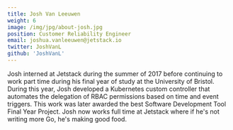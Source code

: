```yaml
---
title: Josh Van Leeuwen
weight: 6
image: /img/jpg/about-josh.jpg
position: Customer Reliability Engineer
email: joshua.vanleeuwen@jetstack.io
twitter: JoshVanL
github: 'JoshVanL'
---
```

Josh interned at Jetstack during the summer of 2017 before continuing to work
part time during his final year of study at the University of Bristol.  During
this year, Josh developed a Kubernetes custom controller that automates the
delegation of RBAC permissions based on time and event triggers. This work was
later awarded the best Software Development Tool Final Year Project. Josh now
works full time at Jetstack where if he's not writing more Go, he's making good
food.
